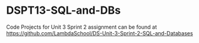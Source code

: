 # DSPT13-SQL-and-DBs
Code Projects for Unit 3 Sprint 2
assignment can be found at https://github.com/LambdaSchool/DS-Unit-3-Sprint-2-SQL-and-Databases
